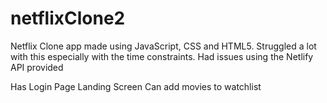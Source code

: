 # netflixClone2

Netflix Clone app made using JavaScript, CSS and HTML5. Struggled a lot with this especially with the time constraints.
Had issues using the Netlify API provided

Has Login Page
Landing Screen
Can add movies to watchlist
